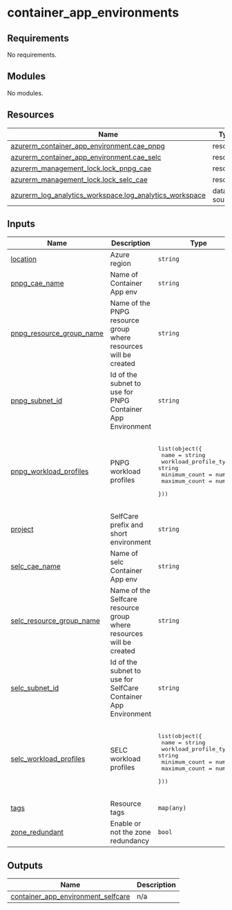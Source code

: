 # container_app_environments

<!-- BEGINNING OF PRE-COMMIT-TERRAFORM DOCS HOOK -->
## Requirements

No requirements.

## Modules

No modules.

## Resources

| Name | Type |
|------|------|
| [azurerm_container_app_environment.cae_pnpg](https://registry.terraform.io/providers/hashicorp/azurerm/latest/docs/resources/container_app_environment) | resource |
| [azurerm_container_app_environment.cae_selc](https://registry.terraform.io/providers/hashicorp/azurerm/latest/docs/resources/container_app_environment) | resource |
| [azurerm_management_lock.lock_pnpg_cae](https://registry.terraform.io/providers/hashicorp/azurerm/latest/docs/resources/management_lock) | resource |
| [azurerm_management_lock.lock_selc_cae](https://registry.terraform.io/providers/hashicorp/azurerm/latest/docs/resources/management_lock) | resource |
| [azurerm_log_analytics_workspace.log_analytics_workspace](https://registry.terraform.io/providers/hashicorp/azurerm/latest/docs/data-sources/log_analytics_workspace) | data source |

## Inputs

| Name | Description | Type | Default | Required |
|------|-------------|------|---------|:--------:|
| <a name="input_location"></a> [location](#input\_location) | Azure region | `string` | n/a | yes |
| <a name="input_pnpg_cae_name"></a> [pnpg\_cae\_name](#input\_pnpg\_cae\_name) | Name of Container App env | `string` | n/a | yes |
| <a name="input_pnpg_resource_group_name"></a> [pnpg\_resource\_group\_name](#input\_pnpg\_resource\_group\_name) | Name of the PNPG resource group where resources will be created | `string` | n/a | yes |
| <a name="input_pnpg_subnet_id"></a> [pnpg\_subnet\_id](#input\_pnpg\_subnet\_id) | Id of the subnet to use for PNPG Container App Environment | `string` | n/a | yes |
| <a name="input_pnpg_workload_profiles"></a> [pnpg\_workload\_profiles](#input\_pnpg\_workload\_profiles) | PNPG workload profiles | <pre>list(object({<br/>    name                  = string<br/>    workload_profile_type = string<br/>    minimum_count         = number<br/>    maximum_count         = number<br/>  }))</pre> | <pre>[<br/>  {<br/>    "maximum_count": 1,<br/>    "minimum_count": 0,<br/>    "name": "Consumption",<br/>    "workload_profile_type": "Consumption"<br/>  }<br/>]</pre> | no |
| <a name="input_project"></a> [project](#input\_project) | SelfCare prefix and short environment | `string` | n/a | yes |
| <a name="input_selc_cae_name"></a> [selc\_cae\_name](#input\_selc\_cae\_name) | Name of selc Container App env | `string` | n/a | yes |
| <a name="input_selc_resource_group_name"></a> [selc\_resource\_group\_name](#input\_selc\_resource\_group\_name) | Name of the Selfcare resource group where resources will be created | `string` | n/a | yes |
| <a name="input_selc_subnet_id"></a> [selc\_subnet\_id](#input\_selc\_subnet\_id) | Id of the subnet to use for SelfCare Container App Environment | `string` | n/a | yes |
| <a name="input_selc_workload_profiles"></a> [selc\_workload\_profiles](#input\_selc\_workload\_profiles) | SELC workload profiles | <pre>list(object({<br/>    name                  = string<br/>    workload_profile_type = string<br/>    minimum_count         = number<br/>    maximum_count         = number<br/>  }))</pre> | <pre>[<br/>  {<br/>    "maximum_count": 1,<br/>    "minimum_count": 0,<br/>    "name": "Consumption",<br/>    "workload_profile_type": "Consumption"<br/>  }<br/>]</pre> | no |
| <a name="input_tags"></a> [tags](#input\_tags) | Resource tags | `map(any)` | n/a | yes |
| <a name="input_zone_redundant"></a> [zone\_redundant](#input\_zone\_redundant) | Enable or not the zone redundancy | `bool` | n/a | yes |

## Outputs

| Name | Description |
|------|-------------|
| <a name="output_container_app_environment_selfcare"></a> [container\_app\_environment\_selfcare](#output\_container\_app\_environment\_selfcare) | n/a |
<!-- END OF PRE-COMMIT-TERRAFORM DOCS HOOK -->
